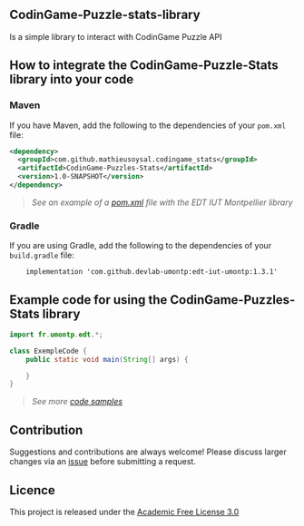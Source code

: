 

## CodinGame-Puzzle-stats-library

Is a simple library to interact with CodinGame Puzzle API

## How to integrate the CodinGame-Puzzle-Stats library into your code

### Maven 

If you have Maven, add the following to the dependencies of your `pom.xml` file:

```xml
<dependency>
  <groupId>com.github.mathieusoysal.codingame_stats</groupId>
  <artifactId>CodinGame-Puzzles-Stats</artifactId>
  <version>1.0-SNAPSHOT</version>
</dependency>
```

>*See an example of a [pom.xml](https://github.com/DevLab-umontp/Librarie-Java-EDT/blob/main/ressources/pom.xml#L20L24) file with the EDT IUT Montpellier library*
### Gradle

If you are using Gradle, add the following to the dependencies of your `build.gradle` file:

```
    implementation 'com.github.devlab-umontp:edt-iut-umontp:1.3.1'
```

## Example code for using the CodinGame-Puzzles-Stats library

```java
import fr.umontp.edt.*;

class ExempleCode {
    public static void main(String[] args) {

    }
}
```
>*See more [code samples](ressources/ExempleDeCode.java)*
## Contribution
Suggestions and contributions are always welcome! Please discuss larger changes via an [issue](https://TODO) before submitting a request.

## Licence

This project is released under the [Academic Free License 3.0](https://TODO)
